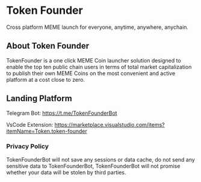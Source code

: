 # Token Founder

Cross platform MEME launch for everyone, anytime, anywhere, anychain.

## About Token Founder

TokenFounder is a one click MEME Coin launcher solution designed to enable the top ten public chain users in terms of total market capitalization to publish their own MEME Coins on the most convenient and active platform at a cost close to zero.

## Landing Platform

Telegram Bot: https://t.me/TokenFounderBot

VsCode Extension: https://marketplace.visualstudio.com/items?itemName=Token.token-founder

### Privacy Policy

TokenFounderBot will not save any sessions or data cache, do not send any sensitive data to TokenFounderBot, TokenFounderBot will not promise whether your data will be stolen by third parties.
